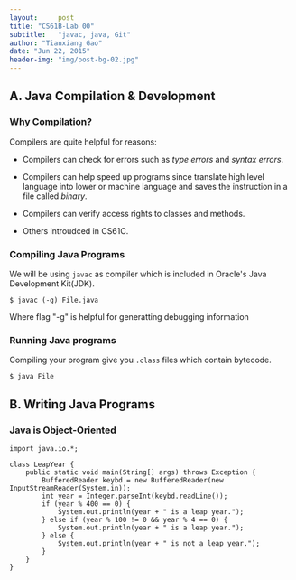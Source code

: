 ```yaml
---
layout:     post
title: "CS61B-Lab 00"
subtitle:   "javac, java, Git"
author: "Tianxiang Gao"
date: "Jun 22, 2015"
header-img: "img/post-bg-02.jpg"
---
```


<h2>A. Java Compilation & Development</h2>

<h3>Why Compilation?</h3>
Compilers are quite helpful for reasons:

* Compilers can check for errors such as *type errors* and *syntax errors*. 

* Compilers can help speed up programs since translate high level language into lower or machine language and saves the instruction in a file called *binary*.

* Compilers can verify access rights to classes and methods.

* Others introudced in CS61C.

<h3>Compiling Java Programs</h3>

We will be using <code>javac</code> as compiler which is included in Oracle's Java Development Kit(JDK).

<pre><code>$ javac (-g) File.java</code></pre>
Where flag "-g" is helpful for generatting debugging information

<h3>Running Java programs</h3>
Compiling your program give you <code>.class</code> files which contain bytecode.

<pre><code>$ java File</code></pre>

<h2>B. Writing Java Programs</h2>

<h3>Java is Object-Oriented</h3>

<pre><code>import java.io.*;

class LeapYear {
	public static void main(String[] args) throws Exception {
		BufferedReader keybd = new BufferedReader(new InputStreamReader(System.in));
		int year = Integer.parseInt(keybd.readLine());
		if (year % 400 == 0) {
			System.out.println(year + " is a leap year.");
		} else if (year % 100 != 0 && year % 4 == 0) {
			System.out.println(year + " is a leap year.");
		} else {
			System.out.println(year + " is not a leap year.");
		}
	}
}</code></pre>
